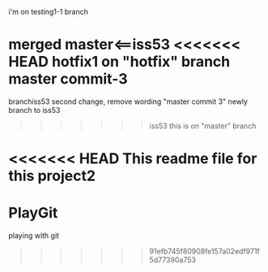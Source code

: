 i'm on testing1-1 branch


merged master<==iss53
<<<<<<< HEAD
hotfix1 on "hotfix" branch
master commit-3
=======

branchiss53 second change, remove wording "master commit 3"
newly branch to iss53
>>>>>>> iss53
this is on "master" branch

<<<<<<< HEAD
This readme file for this project2
=======
PlayGit
=======

playing with git
>>>>>>> 91efb745f80908fe157a02edf971f5d77390a753
